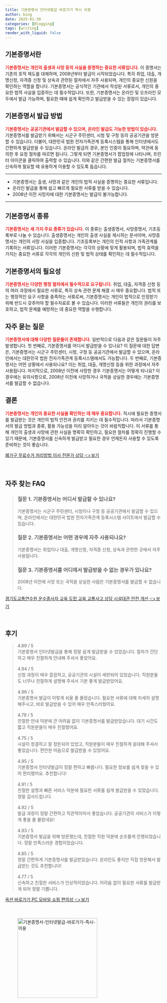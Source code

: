 ```yaml
---
title: 기본증명서 인터넷발급 바로가기 즉시 이용
author: bing
date: 2025-01-30
categories: [Blogging]
tags: [writing]
render_with_liquid: false
---
```



<h2 id='기본증명서란'>기본증명서란</h2>

<p><b><span style="color: #ee2323;">기본증명서는 개인의 출생과 사망 등의 사실을 증명하는 중요한 서류입니다.</span></b> 이 증명서는 기존의 호적 제도를 대체하며, 2008년부터 발급이 시작되었습니다. 특히 취업, 대출, 개명신청, 자격증 신청 및 상속과 관련된 절차에서 자주 사용되며, 개인의 중요한 신원을 확인하는 역할을 합니다. 기본증명서는 공식적인 기관에서 작성된 서류로서, 개인의 중요한 법적 사실을 입증하는 데 필수적입니다. 또한, 기본증명서는 온라인 및 오프라인 모두에서 발급 가능하며, 필요한 때에 쉽게 확인하고 발급받을 수 있는 장점이 있습니다.</p>

<h2 id='기본증명서 발급 방법'>기본증명서 발급 방법</h2>

<p><b><span style="color: #ee2323;">기본증명서는 공공기관에서 발급할 수 있으며, 온라인 발급도 가능한 방법이 있습니다.</span></b> 기본증명서를 발급받기 위해서는 시군구 주민센터, 시청 및 구청 등의 공공기관을 방문할 수 있습니다. 더불어, 대한민국 법원 전자가족관계 등록시스템을 통해 인터넷에서도 간편하게 발급받을 수 있습니다. 온라인 발급의 경우, 본인 인증이 필요하며, 약관에 동의한 후 요청 절차를 따르면 됩니다. 그렇게 되면 기본증명서가 팝업창에 나타나며, 프린터 아이콘을 클릭하여 출력할 수 있습니다. 이와 같은 간편한 발급 절차는 기본증명서를 신속하게 필요할 때 유용하게 이용할 수 있도록 돕습니다.</p>

<hr />

<ul>
    <li>기본증명서는 출생, 사망과 같은 개인의 법적 사실을 증명하는 중요한 서류입니다.</li>
    <li>온라인 발급을 통해 쉽고 빠르게 필요한 서류를 받을 수 있습니다.</li>
    <li>2008년 이전 사망자에 대한 기본증명서는 발급이 불가능합니다.</li>
</ul>

<hr />

<h2 id='기본증명서 종류'>기본증명서 종류</h2>

<p><b><span style="color: #ee2323;">기본증명서는 세 가지 주요 종류가 있습니다.</span></b> 이 종류는 출생증명서, 사망증명서, 기초등록부로 나눌 수 있습니다. 출생증명서는 개인의 출생 사실을 제시하는 문서이며, 사망증명서는 개인의 사망 사실을 입증합니다. 기초등록부는 개인의 인적 사항과 가족관계를 기록하는 서류입니다. 이러한 기본증명서는 각각의 상황에 맞게 활용되며, 법적 효력을 가지는 중요한 서류로 각각의 개인의 신원 및 법적 상태를 확인하는 데 필수적입니다.</p>

<h2 id='기본증명서의 필요성'>기본증명서의 필요성</h2>

<p><b><span style="color: #ee2323;">기본증명서는 다양한 행정 절차에서 필수적으로 요구됩니다.</span></b> 취업, 대출, 자격증 신청 등의 여러 과정에서 필요한 서류로, 특히 상속 관련 문제 해결 시 매우 중요합니다. 법적 또는 행정적인 요구 사항을 충족하는 서류로써, 기본증명서는 개인이 법적으로 인정받기 위해 반드시 갖추어야 할 필수자료로 볼 수 있습니다. 이러한 서류들은 개인의 권리를 보호하고, 법적 문제를 예방하는 데 중요한 역할을 수행합니다.</p>

<h2 id='자주 묻는 질문'>자주 묻는 질문</h2>

<p><b><span style="color: #ee2323;">기본증명서에 대해 다양한 질문들이 존재합니다.</span></b> 일반적으로 다음과 같은 질문들이 자주 발생합니다. 첫 번째로, 기본증명서를 어디서 발급받을 수 있나요? 이 질문에 대한 답변은, 기본증명서는 시군구 주민센터, 시청, 구청 등 공공기관에서 발급할 수 있으며, 온라인에서는 대한민국 법원 전자가족관계 등록시스템에서도 가능합니다. 두 번째로, 기본증명서는 어떤 상황에서 사용되나요? 이는 취업, 대출, 개명신청 등을 위한 과정에서 자주 사용됩니다. 마지막으로, 2008년 이전에 사망한 경우 기본증명서는 어떻게 되나요? 이 경우에는 유의사항으로, 2008년 이전에 사망하거나 국적을 상실한 경우에는 기본증명서를 발급할 수 없습니다.</p>

<h2 id='결론'>결론</h2>

<p><b><span style="color: #ee2323;">기본증명서는 개인의 중요한 사실을 확인하는 데 매우 중요합니다.</span></b> 적시에 필요한 증명서를 발급받는 것은 개인의 법적 안전과 권리를 지키는 데 필수적입니다. 따라서 기본증명서의 발급 방법과 종류, 활용 가능성을 미리 알아두는 것이 바람직합니다. 이 서류를 통해 개인의 출생과 사망에 관한 사실을 명확히 확인하고, 필요한 절차를 정확히 진행할 수 있기 때문에, 기본증명서를 신속하게 발급받고 필요한 경우 언제든지 사용할 수 있도록 준비하는 것이 좋습니다.</p>


<p><a class="click-button" title="폐가구 무료수거 처리방법 이사 전문가 상담" href="https://greenforu.github.io/posts/%ED%8F%90%EA%B0%80%EA%B5%AC-%EB%AC%B4%EB%A3%8C%EC%88%98%EA%B1%B0-%EC%B2%98%EB%A6%AC%EB%B0%A9%EB%B2%95-%EC%9D%B4%EC%82%AC-%EC%A0%84%EB%AC%B8%EA%B0%80-%EC%83%81%EB%8B%B4/" rel="dofollow">폐가구 무료수거 처리방법 이사 전문가 상담 👈 보기</a></p><br>
<h2 id='자주_찾는_FAQ'>자주 찾는 FAQ</h2>
<div itemscope="" itemtype="https://schema.org/FAQPage"> 
<blockquote> 
<div itemscope="" itemprop="mainEntity" itemtype="https://schema.org/Question"> 
<h3 itemprop="name">질문 1. 기본증명서는 어디서 발급할 수 있나요?</h3> 
<div itemscope="" itemprop="acceptedAnswer" itemtype="https://schema.org/Answer"> 
<span itemprop="text"> 
<p>기본증명서는 시군구 주민센터, 시청이나 구청 등 공공기관에서 발급할 수 있으며, 온라인에서는 대한민국 법원 전자가족관계 등록시스템 사이트에서 발급할 수 있습니다.</p> 
</span> 
</div> 
</div> 
<div itemscope="" itemprop="mainEntity" itemtype="https://schema.org/Question"> 
<h3 itemprop="name">질문 2. 기본증명서는 어떤 경우에 자주 사용되나요?</h3> 
<div itemscope="" itemprop="acceptedAnswer" itemtype="https://schema.org/Answer"> 
<span itemprop="text"> 
<p>기본증명서는 취업이나 대출, 개명신청, 자격증 신청, 상속과 관련한 곳에서 자주 사용됩니다.</p> 
</span> 
</div> 
</div> 
<div itemscope="" itemprop="mainEntity" itemtype="https://schema.org/Question"> 
<h3 itemprop="name">질문 3. 기본증명서를 어디에서 발급받을 수 없는 경우가 있나요?</h3> 
<div itemscope="" itemprop="acceptedAnswer" itemtype="https://schema.org/Answer"> 
<span itemprop="text"> 
<p>2008년 이전에 사망 또는 국적을 상실한 사람은 기본증명서를 발급할 수 없습니다.</p> 
</span> 
</div> 
</div> 
</blockquote> 
</div>
<p><a class="click-button" title="경기도교통연수원 운수종사자 교육 도민 교육 교통사고 상담 시설대관 안전 개선" href="https://greenforu.github.io/posts/%EA%B2%BD%EA%B8%B0%EB%8F%84%EA%B5%90%ED%86%B5%EC%97%B0%EC%88%98%EC%9B%90-%EC%9A%B4%EC%88%98%EC%A2%85%EC%82%AC%EC%9E%90-%EA%B5%90%EC%9C%A1-%EB%8F%84%EB%AF%BC-%EA%B5%90%EC%9C%A1-%EA%B5%90%ED%86%B5%EC%82%AC%EA%B3%A0-%EC%83%81%EB%8B%B4-%EC%8B%9C%EC%84%A4%EB%8C%80%EA%B4%80-%EC%95%88%EC%A0%84-%EA%B0%9C%EC%84%A0/" rel="dofollow">경기도교통연수원 운수종사자 교육 도민 교육 교통사고 상담 시설대관 안전 개선 👈 보기</a></p><br>
<h2 id='후기'>후기</h2>
<div itemscope itemtype="https://schema.org/Product">
  <blockquote>
  <div itemprop="review" itemscope itemtype="https://schema.org/Review">
      <div itemprop="reviewRating" itemscope itemtype="https://schema.org/Rating"> <span itemprop="ratingValue">4.89</span> / <span itemprop="bestRating">5</span> </div>
      <span itemprop="reviewBody">기본증명서 인터넷발급을 통해 정말 쉽게 발급받을 수 있었습니다. 절차가 간단하고 매우 친절하게 안내해 주셔서 좋았어요.</span>
  </div>
  <br>
  <div itemprop="review" itemscope itemtype="https://schema.org/Review">
      <div itemprop="reviewRating" itemscope itemtype="https://schema.org/Rating"> <span itemprop="ratingValue">4.94</span> / <span itemprop="bestRating">5</span> </div>
      <span itemprop="reviewBody">신청 과정이 매우 깔끔하고, 공공기관의 시설이 세련되어 있었습니다. 직원분들도 너무나 친절하게 설명해 주셔서 기분 좋게 발급받았어요.</span>
  </div>
  <br>
  <div itemprop="review" itemscope itemtype="https://schema.org/Review">
      <div itemprop="reviewRating" itemscope itemtype="https://schema.org/Rating"> <span itemprop="ratingValue">4.96</span> / <span itemprop="bestRating">5</span> </div>
      <span itemprop="reviewBody">기본증명서 발급이 이렇게 쉬울 줄 몰랐습니다. 필요한 서류에 대해 자세히 설명해주시고, 바로 발급받을 수 있어 매우 만족스러웠어요.</span>
  </div>
  <br>
  <div itemprop="review" itemscope itemtype="https://schema.org/Review">
      <div itemprop="reviewRating" itemscope itemtype="https://schema.org/Rating"> <span itemprop="ratingValue">4.78</span> / <span itemprop="bestRating">5</span> </div>
      <span itemprop="reviewBody">친절한 안내 덕분에 큰 어려움 없이 기본증명서를 발급받았습니다. 대기 시간도 짧고 직원분들이 매우 친절했어요.</span>
  </div>
  <br>
  <div itemprop="review" itemscope itemtype="https://schema.org/Review">
      <div itemprop="reviewRating" itemscope itemtype="https://schema.org/Rating"> <span itemprop="ratingValue">4.75</span> / <span itemprop="bestRating">5</span> </div>
      <span itemprop="reviewBody">시설이 청결하고 잘 정돈되어 있었고, 직원분들이 매우 친절하게 응대해 주셔서 좋았습니다. 편안한 마음으로 발급받을 수 있었어요.</span>
  </div>
  <br>
  <div itemprop="review" itemscope itemtype="https://schema.org/Review">
      <div itemprop="reviewRating" itemscope itemtype="https://schema.org/Rating"> <span itemprop="ratingValue">4.95</span> / <span itemprop="bestRating">5</span> </div>
      <span itemprop="reviewBody">기본증명서 인터넷발급이 정말 편하고 빠릅니다. 필요한 정보를 쉽게 찾을 수 있어 편리했어요. 추천합니다!</span>
  </div>
  <br>
  <div itemprop="review" itemscope itemtype="https://schema.org/Review">
      <div itemprop="reviewRating" itemscope itemtype="https://schema.org/Rating"> <span itemprop="ratingValue">4.91</span> / <span itemprop="bestRating">5</span> </div>
      <span itemprop="reviewBody">친절한 설명과 빠른 서비스 덕분에 필요한 서류를 쉽게 발급받을 수 있었습니다. 정말 감사드립니다.</span>
  </div>
  <br>
  <div itemprop="review" itemscope itemtype="https://schema.org/Review">
      <div itemprop="reviewRating" itemscope itemtype="https://schema.org/Rating"> <span itemprop="ratingValue">4.92</span> / <span itemprop="bestRating">5</span> </div>
      <span itemprop="reviewBody">발급 과정이 정말 간편하고 직관적이어서 좋았습니다. 공공기관의 서비스가 이렇게 좋을 줄 몰랐네요!</span>
  </div>
  <br>
  <div itemprop="review" itemscope itemtype="https://schema.org/Review">
      <div itemprop="reviewRating" itemscope itemtype="https://schema.org/Rating"> <span itemprop="ratingValue">4.93</span> / <span itemprop="bestRating">5</span> </div>
      <span itemprop="reviewBody">기본증명서 발급을 위해 방문했는데, 친절한 직원 덕분에 순조롭게 진행되었습니다. 정말 만족스러운 경험이었습니다.</span>
  </div>
  <br>
  <div itemprop="review" itemscope itemtype="https://schema.org/Review">
      <div itemprop="reviewRating" itemscope itemtype="https://schema.org/Rating"> <span itemprop="ratingValue">4.85</span> / <span itemprop="bestRating">5</span> </div>
      <span itemprop="reviewBody">정말 간편하게 기본증명서를 발급받았습니다. 온라인도 좋지만 직접 방문해서 발급받는 것도 추천합니다!</span>
  </div>
  <br>
  <div itemprop="review" itemscope itemtype="https://schema.org/Review">
      <div itemprop="reviewRating" itemscope itemtype="https://schema.org/Rating"> <span itemprop="ratingValue">4.77</span> / <span itemprop="bestRating">5</span> </div>
      <span itemprop="reviewBody">신속하고 친절한 서비스가 인상적이었습니다. 어려움 없이 필요한 서류를 발급받게 되어 정말 기쁩니다.</span>
  </div>
  </blockquote>
</div>
<p><a class="click-button" title="옥션 바로가기 PC 모바일 쇼핑 편의성" href="https://greenforu.github.io/posts/%EC%98%A5%EC%85%98-%EB%B0%94%EB%A1%9C%EA%B0%80%EA%B8%B0-PC-%EB%AA%A8%EB%B0%94%EC%9D%BC-%EC%87%BC%ED%95%91-%ED%8E%B8%EC%9D%98%EC%84%B1/" rel="dofollow">옥션 바로가기 PC 모바일 쇼핑 편의성 👈 보기</a></p><br>
<figure class="image"><img src="https://greenforu.github.io/assets/img/thumbnail/기본증명서-인터넷발급-바로가기-즉시-이용.webp" alt="기본증명서-인터넷발급-바로가기-즉시-이용" width="256" height="256"></figure>